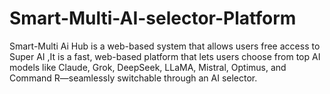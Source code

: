 # Smart-Multi-AI-selector-Platform
Smart-Multi Ai Hub is a web-based system that allows users free access to Super AI ,It is a fast, web-based platform that lets users choose from top AI models like Claude, Grok, DeepSeek, LLaMA, Mistral, Optimus, and Command R—seamlessly switchable through an AI selector.
